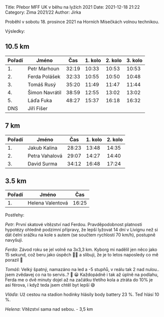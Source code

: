 Title: Přebor MFF UK v běhu na lyžích 2021
Date: 2021-12-18 21:22
Category: Zima 2021/22
Author: Jirka

Proběhl v sobotu 18. prosince 2021 na Horních Mísečkách volnou technikou.

Výsledky:

10.5 km
-------

| Pořadí | Jméno          | Čas   | 1. kolo | 2. kolo | 3. kolo |
|--------|----------------|-------|---------|---------|---------|
| 1.     | Petr Marhoun   | 32:19 | 10:33   | 10:53   | 10:53   |
| 2.     | Ferda Polášek  | 32:33 | 10:55   | 10:50   | 10:48   |
| 3.     | Tomáš Rusý     | 35:20 | 11:49   | 11:47   | 11:44   |
| 4.     | Šimon Navrátil | 38:59 | 12:55   | 13:02   | 13:02   |
| 5.     | Láďa Fuka      | 48:27 | 15:37   | 16:18   | 16:32   |
| DNS    | Jiří Fišer     |       |         |         |         |

7 km
----

| Pořadí | Jméno          | Čas   | 1. kolo | 2. kolo |
|--------|----------------|-------|---------|---------|
| 1.     | Jakub Kalina   | 28:23 | 13:48   | 14:35   |
| 2.     | Petra Vahalová | 29:07 | 14:27   | 14:40   |
| 3.     | David Surma    | 34:12 | 16:48   | 17:24   |

3.5 km
------

| Pořadí | Jméno            | Čas   |
|--------|------------------|-------|
| 1.     | Helena Valentová | 16:25 |

Postřehy:

*Petr*: První skatové vítězství nad Ferdou. Pravděpodobnost platnosti hypotézy ohledně podzimní přípravy, že lepší lyžovat 14 dní v Livignu než si dát čelní srážku na kole s autem (se součtem rychlostí 70 km/h), postupně navyšuji.

*Ferda*: Závod roku se jel volně na 3x3,3 km. Kyborg mi nadělil jen něco jako 15 sekund, což beru jako úspěch 💪💪 a slibuji, že je to letos naposledy co mě porazil 🤣

*Tomáš*: Velký špatný, namazáno na led a -5 stupňů, v reálu tak 2 nad nulou.. jsem zvědavej co na to servis..? 🧐 😀 Každopádně i tak až úplně na podlahu, Ferda me o dvě minuty dojel až na začátku třetího kola a ztráta do 10% je asi férova, i když teda jsem chtěl byt lepší 😅

*Vláďa*: Už cestou na stadion hodinky hlásily body battery 23 %. Teď hlásí 10 %.

*Helena*: Vítězství sama nad sebou. - 3,5 km
